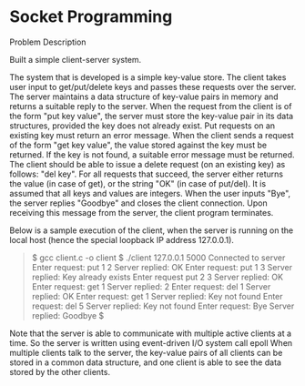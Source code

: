 # Socket Programming

Problem Description

Built a simple client-server system. 

The system that is developed is a simple key-value store. The client takes user input to get/put/delete keys and passes these requests over the server. The server maintains a data structure of key-value pairs in memory and returns a suitable reply to the server. When the request from the client is of the form "put key value", the server must store the key-value pair in its data structures, provided the key does not already exist. Put requests on an existing key must return an error message. When the client sends a request of the form "get key value", the value stored against the key must be returned. If the key is not found, a suitable error message must be returned. The client should be able to issue a delete request (on an existing key) as follows: "del key". For all requests that succeed, the server either returns the value (in case of get), or the string "OK" (in case of put/del). It is assumed that all keys and values are integers. When the user inputs "Bye", the server replies "Goodbye" and closes the client connection. Upon receiving this message from the server, the client program terminates.

Below is a sample execution of the client, when the server is running on the local host (hence the special loopback IP address 127.0.0.1).

>$ gcc client.c -o client
>$ ./client 127.0.0.1 5000
>Connected to server
>Enter request: put 1 2
>Server replied: OK
>Enter request: put 1 3
>Server replied: Key already exists
>Enter request put 2 3
>Server replied: OK
>Enter request: get 1
>Server replied: 2
>Enter request: del 1
>Server replied: OK
>Enter request: get 1
>Server replied: Key not found
>Enter request: del 5
>Server replied: Key not found
>Enter request: Bye
>Server replied: Goodbye
>$

Note that the server is able to communicate with multiple active clients at a time. So the server is written using event-driven I/O system call epoll
When multiple clients talk to the server, the key-value pairs of all clients can be stored in a common data structure, and one client is able to see the data stored by the other clients.